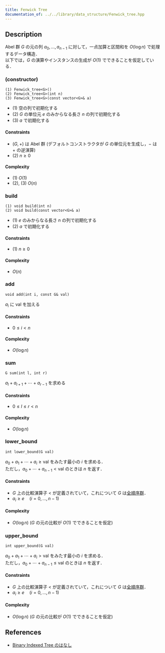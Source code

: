 ```yaml
---
title: Fenwick Tree
documentation_of: ../../library/data_structure/Fenwick_tree.hpp
---
```


## Description
Abel 群 $G$ の元の列 $a_0,\ldots,a_{n-1}$ に対して，一点加算と区間和を $O(\log n)$ で処理するデータ構造．  
以下では，$G$ の演算やインスタンスの生成が $O(1)$ でできることを仮定している．

### (constructor)
```
(1) Fenwick_tree<G>()
(2) Fenwick_tree<G>(int n)
(3) Fenwick_tree<G>(const vector<G>& a)
```
- (1) 空の列で初期化する
- (2) $G$ の単位元 $e$ のみからなる長さ $n$ の列で初期化する
- (3) $a$ で初期化する

#### Constraints
- $(G,+)$ は Abel 群 (デフォルトコンストラクタが $G$ の単位元を生成し，$-$ は $+$ の逆演算)
- (2) $n\ge0$

#### Complexity
- (1) $O(1)$
- (2), (3) $O(n)$

### build
```
(1) void build(int n)
(2) void build(const vector<G>& a)
```
- (1) $e$ のみからなる長さ $n$ の列で初期化する
- (2) $a$ で初期化する

#### Constraints
- (1) $n\ge0$

#### Complexity
- $O(n)$

### add
```
void add(int i, const G& val)
```
$a_i$ に $\mathrm{val}$ を加える

#### Constraints
- $0\le i\lt n$

#### Complexity
- $O(\log n)$

### sum
```
G sum(int l, int r)
```
$a_l+a_{l+1}+\cdots+a_{r-1}$ を求める

#### Constraints
- $0\le l\le r\lt n$

#### Complexity
- $O(\log n)$

### lower_bound
```
int lower_bound(G val)
```
$a_0+a_1+\cdots+a_i\ge\mathrm{val}$ をみたす最小の $i$ を求める．  
ただし，$a_0+\cdots+a_{n-1}\lt\mathrm{val}$ のときは $n$ を返す．

#### Constraints
- $G$ 上の比較演算子 $<$ が定義されていて，これについて $G$ は[全順序群](https://en.wikipedia.org/wiki/Linearly_ordered_group)．
- $a_i\ge e\quad(i=0,\ldots,n-1)$

#### Complexity
- $O(\log n)$ ($G$ の元の比較が $O(1)$ でできることを仮定)

### upper_bound
```
int upper_bound(G val)
```
$a_0+a_1+\cdots+a_i\gt\mathrm{val}$ をみたす最小の $i$ を求める．  
ただし，$a_0+\cdots+a_{n-1}\le\mathrm{val}$ のときは $n$ を返す．

#### Constraints
- $G$ 上の比較演算子 $<$ が定義されていて，これについて $G$ は[全順序群](https://en.wikipedia.org/wiki/Linearly_ordered_group)．
- $a_i\ge e\quad(i=0,\ldots,n-1)$

#### Complexity
- $O(\log n)$ ($G$ の元の比較が $O(1)$ でできることを仮定)

## References
- [Binary Indexed Tree のはなし](http://hos.ac/slides/20140319_bit.pdf)
